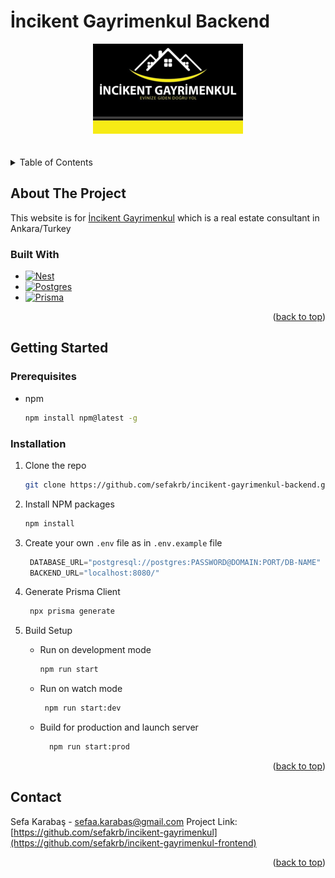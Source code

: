 # İncikent Gayrimenkul Backend

<!-- PROJECT LOGO -->
<div name="readme-top"  align="center">
  <a href="https://github.com/sefakrb/incikent-gayrimenkul-backend">
    <img src="uploads/incikent-gayrimenkul-logo.png" alt="Logo">
  </a>
</div>

<br />
<br />


<!-- TABLE OF CONTENTS -->
<details>
  <summary>Table of Contents</summary>
  <ol>
    <li>
        <a href="#built-with">Built With</a>
    </li>
    <li>
      <a href="#getting-started">Getting Started</a>
      <ul>
        <li><a href="#prerequisites">Prerequisites</a></li>
        <li><a href="#installation">Installation</a></li>
      </ul>
    </li>
    <li><a href="#contact">Contact</a></li>
  </ol>
</details>


## About The Project

  This website is for [İncikent Gayrimenkul](https://incikentgayrimenkul.sahibinden.com/) which is a real estate consultant in Ankara/Turkey


### Built With

* [![Nest][Nest.js]][Nest-url]
* [![Postgres][Postgres]][Postgres-url]
* [![Prisma][Prisma]][Prisma-url]


<p align="right">(<a href="#readme-top">back to top</a>)</p>

## Getting Started

### Prerequisites

* npm
  ```sh
  npm install npm@latest -g
  ```

### Installation

1. Clone the repo
   ```sh
   git clone https://github.com/sefakrb/incikent-gayrimenkul-backend.git
   ```
2. Install NPM packages
   ```sh
   npm install
   ```
3. Create your own `.env` file as in `.env.example` file
   ```js
    DATABASE_URL="postgresql://postgres:PASSWORD@DOMAIN:PORT/DB-NAME"
    BACKEND_URL="localhost:8080/"
   ```
4. Generate Prisma Client
   ```js
    npx prisma generate
   ```
5. Build Setup 
   * Run on development mode
     ```sh
     npm run start
     ```
   
   * Run on watch mode
     ```sh
      npm run start:dev
     ```
     
   * Build for production and launch server
      ```sh
        npm run start:prod
      ```

<p align="right">(<a href="#readme-top">back to top</a>)</p>

## Contact
Sefa Karabaş - sefaa.karabas@gmail.com
Project Link: [https://github.com/sefakrb/incikent-gayrimenkul](https://github.com/sefakrb/incikent-gayrimenkul-frontend)

<p align="right">(<a href="#readme-top">back to top</a>)</p>


<!-- MARKDOWN LINKS & IMAGES -->
<!-- https://www.markdownguide.org/basic-syntax/#reference-style-links -->
[Nest.js]: https://img.shields.io/badge/nestjs-%23E0234E.svg?style=for-the-badge&logo=nestjs&logoColor=white
[Nest-url]: https://nestjs.com/
[Postgres]: https://img.shields.io/badge/postgres-%23316192.svg?style=for-the-badge&logo=postgresql&logoColor=white
[Postgres-url]: https://www.postgresql.org/
[Prisma]: https://img.shields.io/badge/Prisma-3982CE?style=for-the-badge&logo=Prisma&logoColor=white
[Prisma-url]: https://www.prisma.io/
